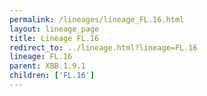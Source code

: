 ```yaml
---
permalink: /lineages/lineage_FL.16.html
layout: lineage_page
title: Lineage FL.16
redirect_to: ../lineage.html?lineage=FL.16
lineage: FL.16
parent: XBB.1.9.1
children: ['FL.16']
---
```

